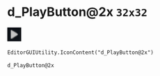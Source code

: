 # d_PlayButton@2x `32x32`
<img src="/img/d_PlayButton.png" width=32 height=32>

``` CSharp
EditorGUIUtility.IconContent("d_PlayButton@2x")
```
```
d_PlayButton@2x
```

